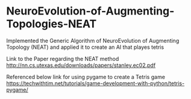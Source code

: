 # NeuroEvolution-of-Augmenting-Topologies-NEAT
Implemented the Generic Algorithm of NeuroEvolution of Augmenting Topology (NEAT)
and applied it to create an AI that playes tetris

Link to the Paper regarding the NEAT method
http://nn.cs.utexas.edu/downloads/papers/stanley.ec02.pdf

Referenced below link for using pygame to create a Tetris game
https://techwithtim.net/tutorials/game-development-with-python/tetris-pygame/
